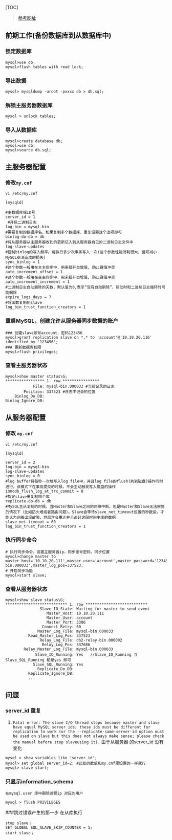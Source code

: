 [TOC]

> [参考网址](https://www.jianshu.com/p/b0cf461451fb)
## 前期工作(备份数据库到从数据库中)
### 锁定数据库
```
mysql>use db;
mysql>flush tables with read lock;  
```

### 导出数据
```
mysql> mysqldump -uroot -pxxxx db > db.sql;
```
### 解锁主服务器数据库
```
mysql > unlock tables;
```
### 导入从数据库
```
mysql>create database db;
mysql>use db;
mysql>source db.sql;
```

## 主服务器配置
### 修改`my.cnf`
`vi /etc/my.cnf`

```
[mysqld]

#主数据库端ID号
server_id = 1           
 #开启二进制日志                  
log-bin = mysql-bin    
#需要复制的数据库名，如果复制多个数据库，重复设置这个选项即可                  
binlog-do-db = db        
#将从服务器从主服务器收到的更新记入到从服务器自己的二进制日志文件中                 
log-slave-updates                        
#控制binlog的写入频率。每执行多少次事务写入一次(这个参数性能消耗很大，但可减小MySQL崩溃造成的损失) 
sync_binlog = 1                    
#这个参数一般用在主主同步中，用来错开自增值, 防止键值冲突
auto_increment_offset = 1           
#这个参数一般用在主主同步中，用来错开自增值, 防止键值冲突
auto_increment_increment = 1            
#二进制日志自动删除的天数，默认值为0,表示“没有自动删除”，启动时和二进制日志循环时可能删除  
expire_logs_days = 7                    
#将函数复制到slave  
log_bin_trust_function_creators = 1
```
### 重启MySQL，创建允许从服务器同步数据的账户
```
### 创建slave账号account，密码123456
mysql>grant replication slave on *.* to 'account'@'10.10.20.116' identified by '123456';
### 更新数据库权限
mysql>flush privileges;
```

### 查看主服务器状态
```
mysql>show master status\G;
***************** 1. row ****************
            File: mysql-bin.000033 #当前记录的日志
        Position: 337523 #日志中记录的位置  
    Binlog_Do_DB: 
Binlog_Ignore_DB:
```

## 从服务器配置
### 修改 `my.cnf`
`vi /etc/my.cnf`
```
[mysqld]

server_id = 2
log-bin = mysql-bin
log-slave-updates
sync_binlog = 0
#log buffer将每秒一次地写入log file中，并且log file的flush(刷到磁盘)操作同时进行。该模式下在事务提交的时候，不会主动触发写入磁盘的操作
innodb_flush_log_at_trx_commit = 0        
#指定slave要复制哪个库
replicate-do-db = db         
#MySQL主从复制的时候，当Master和Slave之间的网络中断，但是Master和Slave无法察觉的情况下（比如防火墙或者路由问题）。Slave会等待slave_net_timeout设置的秒数后，才能认为网络出现故障，然后才会重连并且追赶这段时间主库的数据
slave-net-timeout = 60                    
log_bin_trust_function_creators = 1

```
### 执行同步命令
```
# 执行同步命令，设置主服务器ip，同步账号密码，同步位置
mysql>change master to master_host='10.10.20.111',master_user='account',master_password='123456',master_log_file='mysql-bin.000033',master_log_pos=337523;
# 开启同步功能
mysql>start slave;
```
### 查看从服务器状态
```
mysql>show slave status\G;
*************************** 1. row ***************************
               Slave_IO_State: Waiting for master to send event
                  Master_Host: 10.10.20.111
                  Master_User: account
                  Master_Port: 3306
                Connect_Retry: 60
              Master_Log_File: mysql-bin.000033
          Read_Master_Log_Pos: 337523
               Relay_Log_File: db2-relay-bin.000002
                Relay_Log_Pos: 337686
        Relay_Master_Log_File: mysql-bin.000033
             Slave_IO_Running: Yes   //Slave_IO_Running 与  Slave_SQL_Running 都是yes 即可
            Slave_SQL_Running: Yes
              Replicate_Do_DB:
          Replicate_Ignore_DB:
          ...
```

## 问题
### server_id 重复
1.  `Fatal error: The slave I/O thread stops because master and slave have equal MySQL server ids; these ids must be different for replication to work (or the --replicate-same-server-id option must be used on slave but this does not always make sense; please check the manual before stop slaveusing it).`
 由于从服务器 的server_id 没有变化
```
mysql > show variables like 'server_id'; 
mysql> set global server_id=2; #此处的数值和my.cnf里设置的一样就行 
mysql> slave start; 
```
### 只显示information_schema
```
在mysql.user 库中删除远程ip 对应的用户

mysql > flush PRIVILEGES
```
###跳过错误产生的那一步
在从库执行
```
stop slave； 
SET GLOBAL SQL_SLAVE_SKIP_COUNTER = 1; 
start slave；
```